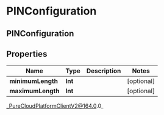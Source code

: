 # PINConfiguration

## PINConfiguration

## Properties

|Name | Type | Description | Notes|
|------------ | ------------- | ------------- | -------------|
| **minimumLength** | **Int** |  | [optional] |
| **maximumLength** | **Int** |  | [optional] |



_PureCloudPlatformClientV2@164.0.0_
